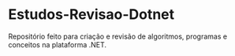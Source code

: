 # Estudos-Revisao-Dotnet
Repositório feito para criação e revisão de algoritmos, programas e conceitos na plataforma .NET.
